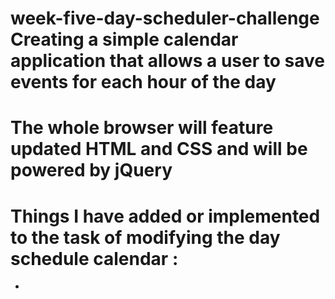 # week-five-day-scheduler-challenge Creating a simple calendar application that allows a user to save events for each hour of the day
# The whole browser will feature updated HTML and CSS and will be powered by jQuery

# Things I have added or implemented to the task of modifying the day schedule calendar : 

- 